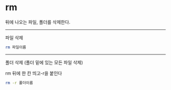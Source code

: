 # rm

뒤에 나오는 파일, 폴더를 삭제한다.

---

파일 삭제

```Bash
rm 파일이름
```

---

폴더 삭제 (폴더 밑에 있는 모든 파일 삭제)

rm 뒤에 한 칸 띄고-r을 붙인다

```Bash
rm -r 폴더이름
```